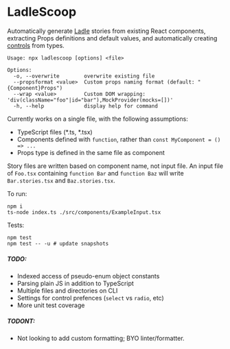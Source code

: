 # LadleScoop

Automatically generate [Ladle](https://ladle.dev) stories from existing React components, extracting Props definitions and default values, and automatically creating [controls](https://ladle.dev/docs/controls) from types.

```
Usage: npx ladlescoop [options] <file>

Options:
  -o, --overwrite        overwrite existing file
  --propsformat <value>  Custom props naming format (default: "{Component}Props")
  --wrap <value>         Custom DOM wrapping: 'div(className="foo"|id="bar"),MockProvider(mocks=[])'
  -h, --help             display help for command
```

Currently works on a single file, with the following assumptions:
- TypeScript files (*.ts, *.tsx)
- Components defined with `function`, rather than `const MyComponent = () => ...`
- Props type is defined in the same file as component

Story files are written based on component name, not input file. An input file of `Foo.tsx` containing `function Bar` and `function Baz` will write `Bar.stories.tsx` and `Baz.stories.tsx`.

To run:
```
npm i
ts-node index.ts ./src/components/ExampleInput.tsx
```

Tests:
```
npm test
npm test -- -u # update snapshots
```

##### TODO:
- Indexed access of pseudo-enum object constants
- Parsing plain JS in addition to TypeScript
- Multiple files and directories on CLI
- Settings for control prefences (`select` vs `radio`, etc)
- More unit test coverage

##### TODONT:
- Not looking to add custom formatting; BYO linter/formatter.
